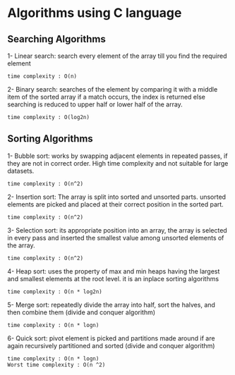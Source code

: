 # Algorithms using C language


## Searching Algorithms

1- Linear search: search every element of the array till you find the required element

	time complexity : O(n)

2- Binary search: searches of the element by comparing it with a middle item of the sorted array
		   if a match occurs, the index is returned else searching is reduced to 
		   upper half or lower half of the array. 

	time complexity : O(log2n)

## Sorting Algorithms 

1- Bubble sort: works by swapping adjacent elements in repeated passes, if they are not in
		 correct order. High time complexity and not suitable for large datasets.

	time complexity : O(n^2)

2- Insertion sort: The array is split into sorted and unsorted parts. unsorted elements are 
		    picked and placed at their correct position in the sorted part.

	time complexity : O(n^2)

3- Selection sort: its appropriate position into an array, the array is selected in every pass 
		    and inserted the smallest value among unsorted elements of the array.

	time complexity : O(n^2)

4- Heap sort: uses the property of max and min heaps having the largest and smallest elements 
	       at the root level. it is an inplace sorting algorithms 

	time complexity : O(n * log2n)

5- Merge sort: repeatedly divide the array into half, sort the halves, and then combine them
		(divide and conquer algorithm)

	time complexity : O(n * logn)

6- Quick sort: pivot element is picked and partitions made around if are again recursively
	  	partitioned and sorted 
		(divide and conquer algorithm)

	time complexity : O(n * logn)
	Worst time complexity : O(n ^2)
